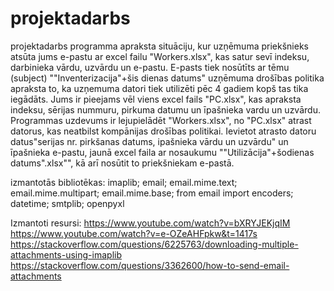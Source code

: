 # projektadarbs
projektadarbs
programma apraksta situāciju, kur uzņēmuma priekšnieks atsūta jums e-pastu ar excel failu "Workers.xlsx", kas satur sevī  indeksu, darbinieka vārdu, uzvārdu un e-pastu. E-pasts tiek nosūtīts ar tēmu (subject) ""Inventerizacija"+šis dienas datums" uzņēmuma drošības politika apraksta to, ka uzņemuma datori tiek utilizēti pēc 4 gadiem kopš tas tika iegādāts. Jums ir pieejams vēl viens excel fails "PC.xlsx", kas apraksta indeksu, sērijas nummuru, pirkuma datumu un īpašnieka vardu un uzvārdu.
Programmas uzdevums ir lejupielādēt "Workers.xlsx", no "PC.xlsx" atrast datorus, kas neatbilst kompānijas drošības politikai. Ievietot atrasto datoru datus"serijas nr. pirkšanas datums, ipašnieka vārdu un uzvārdu" un īpašnieka e-pastu, jaunā excel faila ar nosaukumu ""Utilizācija"+šodienas datums".xlsx"", kā arī nosūtit to priekšniekam e-pastā.

izmantotās bibliotēkas: imaplib; email; email.mime.text; email.mime.multipart; email.mime.base; from email import encoders; datetime; smtplib; openpyxl 

Izmantoti resursi:
https://www.youtube.com/watch?v=bXRYJEKjqIM
https://www.youtube.com/watch?v=e-OZeAHFpkw&t=1417s
https://stackoverflow.com/questions/6225763/downloading-multiple-attachments-using-imaplib
https://stackoverflow.com/questions/3362600/how-to-send-email-attachments
